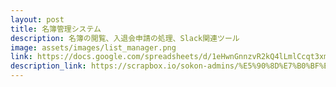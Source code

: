 ```yaml
---
layout: post
title: 名簿管理システム
description: 名簿の閲覧、入退会申請の処理、Slack関連ツール
image: assets/images/list_manager.png
link: https://docs.google.com/spreadsheets/d/1eHwnGnnzvR2kQ4lLmlCcqt3xmzDE9ZuDqJ25rgAzKYc
description_link: https://scrapbox.io/sokon-admins/%E5%90%8D%E7%B0%BF%E7%AE%A1%E7%90%86%E3%82%B7%E3%82%B9%E3%83%86%E3%83%A0
---
```

